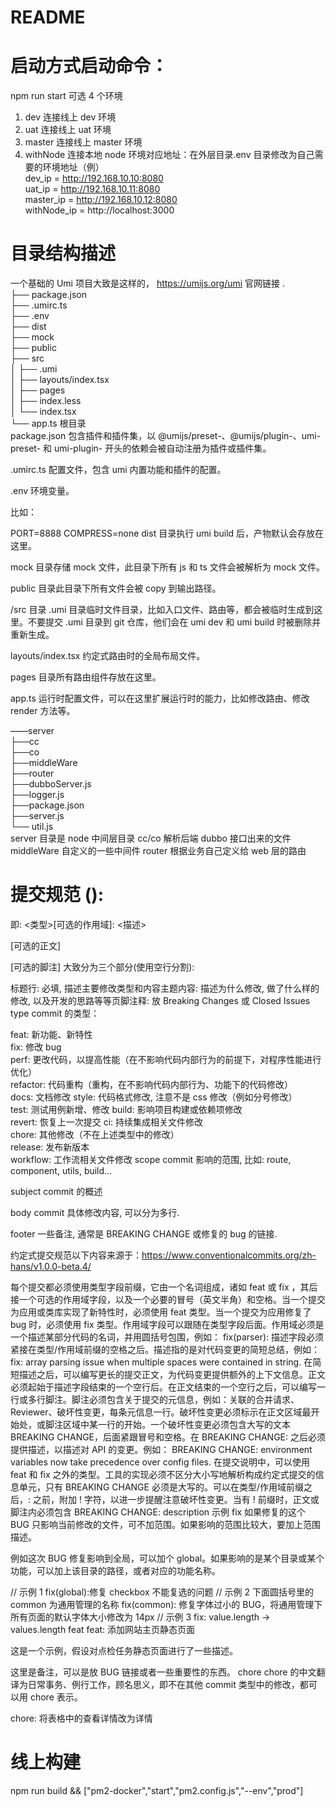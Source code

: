 # README

# 启动方式启动命令：

npm run start 可选 4 个环境

1. dev 连接线上 dev 环境
2. uat 连接线上 uat 环境
3. master 连接线上 master 环境
4. withNode 连接本地 node 环境对应地址：在外层目录.env 目录修改为自己需要的环境地址（例）  
   dev_ip = http://192.168.10.10:8080  
   uat_ip = http://192.168.10.11:8080  
   master_ip = http://192.168.10.12:8080  
   withNode_ip = http://localhost:3000

# 目录结构描述

一个基础的 Umi 项目大致是这样的， https://umijs.org/umi 官网链接 .  
├── package.json  
├── .umirc.ts  
├── .env  
├── dist  
├── mock  
├── public  
├── src  
│ ├── .umi  
│ ├── layouts/index.tsx  
│ ├── pages  
│ ├── index.less  
│ └── index.tsx  
└── app.ts 根目录  
package.json 包含插件和插件集，以 @umijs/preset-、@umijs/plugin-、umi-preset- 和 umi-plugin- 开头的依赖会被自动注册为插件或插件集。

.umirc.ts 配置文件，包含 umi 内置功能和插件的配置。

.env 环境变量。

比如：

PORT=8888 COMPRESS=none dist 目录执行 umi build 后，产物默认会存放在这里。

mock 目录存储 mock 文件，此目录下所有 js 和 ts 文件会被解析为 mock 文件。

public 目录此目录下所有文件会被 copy 到输出路径。

/src 目录 .umi 目录临时文件目录，比如入口文件、路由等，都会被临时生成到这里。不要提交 .umi 目录到 git 仓库，他们会在 umi dev 和 umi build 时被删除并重新生成。

layouts/index.tsx 约定式路由时的全局布局文件。

pages 目录所有路由组件存放在这里。

app.ts 运行时配置文件，可以在这里扩展运行时的能力，比如修改路由、修改 render 方法等。

——server  
├──cc  
├──co  
├──middleWare  
├──router  
├──dubboServer.js  
├──logger.js  
├──package.json  
├──server.js  
└── util.js  
server 目录是 node 中间层目录 cc/co 解析后端 dubbo 接口出来的文件 middleWare 自定义的一些中间件 router 根据业务自己定义给 web 层的路由

# 提交规范 <type>(<scope>): <subject>

<body>

<footer>

即: <类型>[可选的作用域]: <描述>

[可选的正文]

[可选的脚注] 大致分为三个部分(使用空行分割):

标题行: 必填, 描述主要修改类型和内容主题内容: 描述为什么修改, 做了什么样的修改, 以及开发的思路等等页脚注释: 放 Breaking Changes 或 Closed Issues type commit 的类型：

feat: 新功能、新特性  
fix: 修改 bug  
perf: 更改代码，以提高性能（在不影响代码内部行为的前提下，对程序性能进行优化）  
refactor: 代码重构（重构，在不影响代码内部行为、功能下的代码修改）  
docs: 文档修改 style: 代码格式修改, 注意不是 css 修改（例如分号修改）  
test: 测试用例新增、修改 build: 影响项目构建或依赖项修改  
revert: 恢复上一次提交 ci: 持续集成相关文件修改  
chore: 其他修改（不在上述类型中的修改）  
release: 发布新版本  
workflow: 工作流相关文件修改 scope commit 影响的范围, 比如: route, component, utils, build...

subject commit 的概述

body commit 具体修改内容, 可以分为多行.

footer 一些备注, 通常是 BREAKING CHANGE 或修复的 bug 的链接.

约定式提交规范以下内容来源于：https://www.conventionalcommits.org/zh-hans/v1.0.0-beta.4/

每个提交都必须使用类型字段前缀，它由一个名词组成，诸如 feat 或 fix ，其后接一个可选的作用域字段，以及一个必要的冒号（英文半角）和空格。当一个提交为应用或类库实现了新特性时，必须使用 feat 类型。当一个提交为应用修复了 bug 时，必须使用 fix 类型。作用域字段可以跟随在类型字段后面。作用域必须是一个描述某部分代码的名词，并用圆括号包围，例如： fix(parser): 描述字段必须紧接在类型/作用域前缀的空格之后。描述指的是对代码变更的简短总结，例如： fix: array parsing issue when multiple spaces were contained in string. 在简短描述之后，可以编写更长的提交正文，为代码变更提供额外的上下文信息。正文必须起始于描述字段结束的一个空行后。在正文结束的一个空行之后，可以编写一行或多行脚注。脚注必须包含关于提交的元信息，例如：关联的合并请求、Reviewer、破坏性变更，每条元信息一行。破坏性变更必须标示在正文区域最开始处，或脚注区域中某一行的开始。一个破坏性变更必须包含大写的文本 BREAKING CHANGE，后面紧跟冒号和空格。在 BREAKING CHANGE: 之后必须提供描述，以描述对 API 的变更。例如： BREAKING CHANGE: environment variables now take precedence over config files. 在提交说明中，可以使用 feat 和 fix 之外的类型。工具的实现必须不区分大小写地解析构成约定式提交的信息单元，只有 BREAKING CHANGE 必须是大写的。可以在类型/作用域前缀之后，: 之前，附加 ! 字符，以进一步提醒注意破坏性变更。当有 ! 前缀时，正文或脚注内必须包含 BREAKING CHANGE: description 示例 fix 如果修复的这个 BUG 只影响当前修改的文件，可不加范围。如果影响的范围比较大，要加上范围描述。

例如这次 BUG 修复影响到全局，可以加个 global。如果影响的是某个目录或某个功能，可以加上该目录的路径，或者对应的功能名称。

// 示例 1 fix(global):修复 checkbox 不能复选的问题 // 示例 2 下面圆括号里的 common 为通用管理的名称 fix(common): 修复字体过小的 BUG，将通用管理下所有页面的默认字体大小修改为 14px // 示例 3 fix: value.length -> values.length feat feat: 添加网站主页静态页面

这是一个示例，假设对点检任务静态页面进行了一些描述。

这里是备注，可以是放 BUG 链接或者一些重要性的东西。 chore chore 的中文翻译为日常事务、例行工作，顾名思义，即不在其他 commit 类型中的修改，都可以用 chore 表示。

chore: 将表格中的查看详情改为详情

# 线上构建

npm run build && ["pm2-docker","start","pm2.config.js","--env","prod"]
